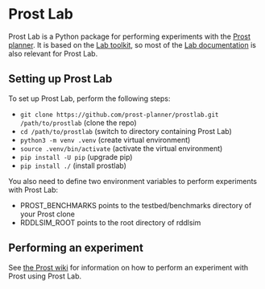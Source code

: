 # Prost Lab

Prost Lab is a Python package for performing experiments with the [Prost
planner](https://github.com/prost-planner/prost). It is based on the
[Lab toolkit](https://github.com/aibasel/lab), so most of the [Lab
documentation](https://lab.readthedocs.io) is also relevant for Prost Lab.

## Setting up Prost Lab

To set up Prost Lab, perform the following steps:

 * `git clone https://github.com/prost-planner/prostlab.git /path/to/prostlab` (clone the repo)
 * `cd /path/to/prostlab` (switch to directory containing Prost Lab)
 * `python3 -m venv .venv` (create virtual environment)
 * `source .venv/bin/activate` (activate the virtual environment)
 * `pip install -U pip` (upgrade pip)
 * `pip install ./` (install prostlab)

You also need to define two environment variables to perform experiments
with Prost Lab:

 * PROST_BENCHMARKS points to the testbed/benchmarks directory of your Prost clone
 * RDDLSIM_ROOT points to the root directory of rddlsim

## Performing an experiment

See [the Prost
wiki](https://github.com/prost-planner/prost/wiki/Evaluation) for
information on how to perform an experiment with Prost using Prost Lab.
